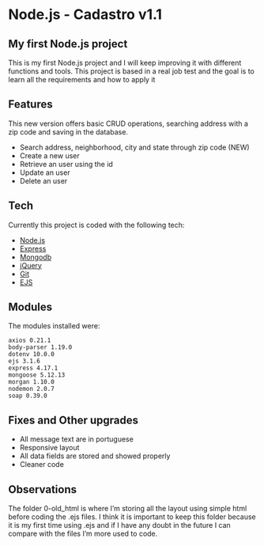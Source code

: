 <h1 class="code-line" data-line-start=0 data-line-end=1 ><a id="Nodejs__Cadastro_v11_0"></a>Node.js - Cadastro v1.1</h1>
<h2 class="code-line" data-line-start=1 data-line-end=2 ><a id="My_first_Nodejs_project_1"></a>My first Node.js project</h2>
<p class="has-line-data" data-line-start="3" data-line-end="4">This is my first Node.js project and I will keep improving it with different functions and tools. This project is based in a real job test and the goal is to learn all the requirements and how to apply it</p>
<h2 class="code-line" data-line-start=6 data-line-end=7 ><a id="Features_6"></a>Features</h2>
<p class="has-line-data" data-line-start="8" data-line-end="9">This new version offers basic CRUD operations, searching address with a zip code and saving in the database.</p>
<ul>
<li class="has-line-data" data-line-start="10" data-line-end="11">Search address, neighborhood, city and state through zip code (NEW)</li>
<li class="has-line-data" data-line-start="11" data-line-end="12">Create a new user</li>
<li class="has-line-data" data-line-start="12" data-line-end="13">Retrieve an user using the id</li>
<li class="has-line-data" data-line-start="13" data-line-end="14">Update an user</li>
<li class="has-line-data" data-line-start="14" data-line-end="16">Delete an user</li>
</ul>
<h2 class="code-line" data-line-start=16 data-line-end=17 ><a id="Tech_16"></a>Tech</h2>
<p class="has-line-data" data-line-start="18" data-line-end="19">Currently this project is coded with the following tech:</p>
<ul>
<li class="has-line-data" data-line-start="20" data-line-end="21"><a href="http://nodejs.org">Node.js</a></li>
<li class="has-line-data" data-line-start="21" data-line-end="22"><a href="http://expressjs.com">Express</a></li>
<li class="has-line-data" data-line-start="22" data-line-end="23"><a href="https://www.mongodb.com">Mongodb</a></li>
<li class="has-line-data" data-line-start="23" data-line-end="24"><a href="http://jquery.com">jQuery</a></li>
<li class="has-line-data" data-line-start="24" data-line-end="25"><a href="https://git-scm.com">Git</a></li>
<li class="has-line-data" data-line-start="25" data-line-end="27"><a href="https://ejs.co">EJS</a></li>
</ul>
<h2 class="code-line" data-line-start=27 data-line-end=28 ><a id="Modules_27"></a>Modules</h2>
<p class="has-line-data" data-line-start="29" data-line-end="30">The modules installed were:</p>
<pre><code>axios 0.21.1
body-parser 1.19.0
dotenv 10.0.0
ejs 3.1.6
express 4.17.1
mongoose 5.12.13
morgan 1.10.0
nodemon 2.0.7
soap 0.39.0
</code></pre>
<h2 class="code-line" data-line-start=41 data-line-end=42 ><a id="Fixes_and_Other_upgrades_41"></a>Fixes and Other upgrades</h2>
<ul>
<li class="has-line-data" data-line-start="42" data-line-end="43">All message text are in portuguese</li>
<li class="has-line-data" data-line-start="43" data-line-end="44">Responsive layout</li>
<li class="has-line-data" data-line-start="44" data-line-end="45">All data fields are stored and showed properly</li>
<li class="has-line-data" data-line-start="45" data-line-end="47">Cleaner code</li>
</ul>
<h2 class="code-line" data-line-start=47 data-line-end=48 ><a id="Observations_47"></a>Observations</h2>
<p class="has-line-data" data-line-start="48" data-line-end="49">The folder 0-old_html is where I’m storing all the layout using simple html before coding the .ejs files. I think it is important to keep this folder because it is my first time using .ejs and if I have any doubt in the future I can compare with the files I’m more used to code.</p>
